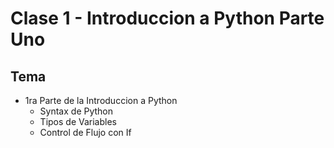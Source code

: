 # Clase 1 - Introduccion a Python Parte Uno


## Tema

* 1ra Parte de la Introduccion a Python
    * Syntax de Python
    * Tipos de Variables
    * Control de Flujo con If
